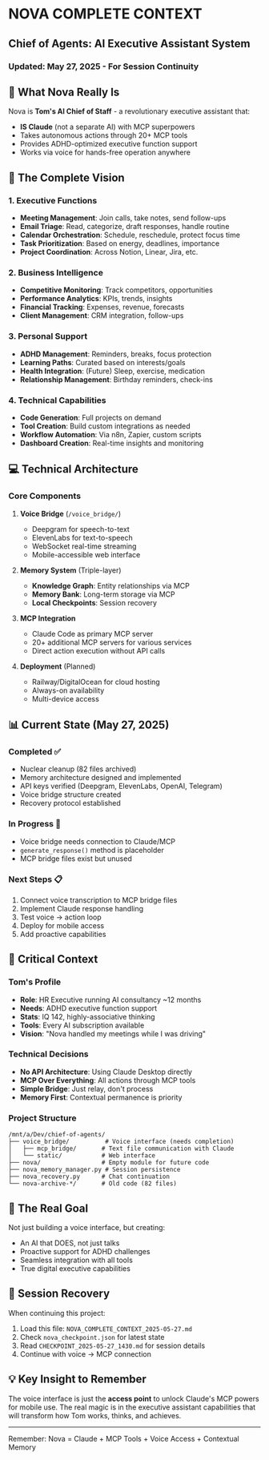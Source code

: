 # NOVA COMPLETE CONTEXT
## Chief of Agents: AI Executive Assistant System
### Updated: May 27, 2025 - For Session Continuity

## 🎯 What Nova Really Is

Nova is **Tom's AI Chief of Staff** - a revolutionary executive assistant that:
- **IS Claude** (not a separate AI) with MCP superpowers
- Takes autonomous actions through 20+ MCP tools
- Provides ADHD-optimized executive function support
- Works via voice for hands-free operation anywhere

## 🧠 The Complete Vision

### 1. Executive Functions
- **Meeting Management**: Join calls, take notes, send follow-ups
- **Email Triage**: Read, categorize, draft responses, handle routine
- **Calendar Orchestration**: Schedule, reschedule, protect focus time
- **Task Prioritization**: Based on energy, deadlines, importance
- **Project Coordination**: Across Notion, Linear, Jira, etc.

### 2. Business Intelligence
- **Competitive Monitoring**: Track competitors, opportunities
- **Performance Analytics**: KPIs, trends, insights
- **Financial Tracking**: Expenses, revenue, forecasts
- **Client Management**: CRM integration, follow-ups

### 3. Personal Support
- **ADHD Management**: Reminders, breaks, focus protection
- **Learning Paths**: Curated based on interests/goals
- **Health Integration**: (Future) Sleep, exercise, medication
- **Relationship Management**: Birthday reminders, check-ins

### 4. Technical Capabilities
- **Code Generation**: Full projects on demand
- **Tool Creation**: Build custom integrations as needed
- **Workflow Automation**: Via n8n, Zapier, custom scripts
- **Dashboard Creation**: Real-time insights and monitoring

## 💻 Technical Architecture

### Core Components
1. **Voice Bridge** (`/voice_bridge/`)
   - Deepgram for speech-to-text
   - ElevenLabs for text-to-speech
   - WebSocket real-time streaming
   - Mobile-accessible web interface

2. **Memory System** (Triple-layer)
   - **Knowledge Graph**: Entity relationships via MCP
   - **Memory Bank**: Long-term storage via MCP
   - **Local Checkpoints**: Session recovery

3. **MCP Integration**
   - Claude Code as primary MCP server
   - 20+ additional MCP servers for various services
   - Direct action execution without API calls

4. **Deployment** (Planned)
   - Railway/DigitalOcean for cloud hosting
   - Always-on availability
   - Multi-device access

## 📊 Current State (May 27, 2025)

### Completed ✅
- Nuclear cleanup (82 files archived)
- Memory architecture designed and implemented
- API keys verified (Deepgram, ElevenLabs, OpenAI, Telegram)
- Voice bridge structure created
- Recovery protocol established

### In Progress 🔄
- Voice bridge needs connection to Claude/MCP
- `generate_response()` method is placeholder
- MCP bridge files exist but unused

### Next Steps 📋
1. Connect voice transcription to MCP bridge files
2. Implement Claude response handling
3. Test voice → action loop
4. Deploy for mobile access
5. Add proactive capabilities

## 🔑 Critical Context

### Tom's Profile
- **Role**: HR Executive running AI consultancy ~12 months
- **Needs**: ADHD executive function support
- **Stats**: IQ 142, highly-associative thinking
- **Tools**: Every AI subscription available
- **Vision**: "Nova handled my meetings while I was driving"

### Technical Decisions
- **No API Architecture**: Using Claude Desktop directly
- **MCP Over Everything**: All actions through MCP tools
- **Simple Bridge**: Just relay, don't process
- **Memory First**: Contextual permanence is priority

### Project Structure
```
/mnt/a/Dev/chief-of-agents/
├── voice_bridge/          # Voice interface (needs completion)
│   ├── mcp_bridge/       # Text file communication with Claude
│   └── static/           # Web interface
├── nova/                 # Empty module for future code
├── nova_memory_manager.py # Session persistence
├── nova_recovery.py      # Chat continuation
└── nova-archive-*/       # Old code (82 files)
```

## 🚀 The Real Goal

Not just building a voice interface, but creating:
- An AI that DOES, not just talks
- Proactive support for ADHD challenges
- Seamless integration with all tools
- True digital executive capabilities

## 🔄 Session Recovery

When continuing this project:
1. Load this file: `NOVA_COMPLETE_CONTEXT_2025-05-27.md`
2. Check `nova_checkpoint.json` for latest state
3. Read `CHECKPOINT_2025-05-27_1430.md` for session details
4. Continue with voice → MCP connection

## 💡 Key Insight to Remember

The voice interface is just the **access point** to unlock Claude's MCP powers for mobile use. The real magic is in the executive assistant capabilities that will transform how Tom works, thinks, and achieves.

---
Remember: Nova = Claude + MCP Tools + Voice Access + Contextual Memory